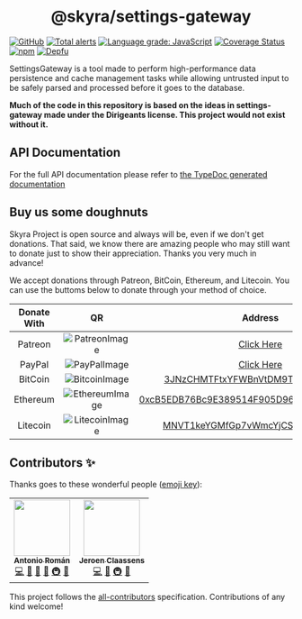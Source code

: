 <div style="text-align:center;"><h1>@skyra/settings-gateway</h1></div>

[![GitHub](https://img.shields.io/github/license/skyra-project/settings-gateway)](https://github.com/skyra-project/settings-gateway/blob/main/LICENSE.md)
[![Total alerts](https://img.shields.io/lgtm/alerts/g/skyra-project/settings-gateway.svg?logo=lgtm&logoWidth=18)](https://lgtm.com/projects/g/skyra-project/settings-gateway/alerts/)
[![Language grade: JavaScript](https://img.shields.io/lgtm/grade/javascript/g/skyra-project/settings-gateway.svg?logo=lgtm&logoWidth=18)](https://lgtm.com/projects/g/skyra-project/settings-gateway/context:javascript)
[![Coverage Status](https://coveralls.io/repos/github/skyra-project/settings-gateway/badge.svg?branch=main)](https://coveralls.io/github/skyra-project/settings-gateway?branch=main)
[![npm](https://img.shields.io/npm/v/@skyra/settings-gateway?color=crimson&logo=npm&style=flat-square)](https://www.npmjs.com/package/@skyra/settings-gateway)
[![Depfu](https://badges.depfu.com/badges/584fe5fc42eeab0a493643264219cbe2/count.svg)](https://depfu.com/github/skyra-project/settings-gateway?project_id=15054)

SettingsGateway is a tool made to perform high-performance data persistence and cache management tasks while allowing
untrusted input to be safely parsed and processed before it goes to the database.

**Much of the code in this repository is based on the ideas in settings-gateway made under the Dirigeants license. This project would not exist without it.**

## API Documentation

For the full API documentation please refer to [the TypeDoc generated documentation](https://skyra-project.github.io/framework)

## Buy us some doughnuts

Skyra Project is open source and always will be, even if we don't get donations. That said, we know there are amazing people who
may still want to donate just to show their appreciation. Thanks you very much in advance!

We accept donations through Patreon, BitCoin, Ethereum, and Litecoin. You can use the buttoms below to donate through your method of choice.

| Donate With |         QR         |                                                                  Address                                                                  |
| :---------: | :----------------: | :---------------------------------------------------------------------------------------------------------------------------------------: |
|   Patreon   | ![PatreonImage][]  |                                               [Click Here](https://www.patreon.com/kyranet)                                               |
|   PayPal    |  ![PayPalImage][]  |                     [Click Here](https://www.paypal.com/cgi-bin/webscr?cmd=_s-xclick&hosted_button_id=CET28NRZTDQ8L)                      |
|   BitCoin   | ![BitcoinImage][]  |         [3JNzCHMTFtxYFWBnVtDM9Tt34zFbKvdwco](bitcoin:3JNzCHMTFtxYFWBnVtDM9Tt34zFbKvdwco?amount=0.01&label=Skyra%20Discord%20Bot)          |
|  Ethereum   | ![EthereumImage][] | [0xcB5EDB76Bc9E389514F905D9680589004C00190c](ethereum:0xcB5EDB76Bc9E389514F905D9680589004C00190c?amount=0.01&label=Skyra%20Discord%20Bot) |
|  Litecoin   | ![LitecoinImage][] |         [MNVT1keYGMfGp7vWmcYjCS8ntU8LNvjnqM](litecoin:MNVT1keYGMfGp7vWmcYjCS8ntU8LNvjnqM?amount=0.01&label=Skyra%20Discord%20Bot)         |

## Contributors ✨

Thanks goes to these wonderful people ([emoji key](https://allcontributors.org/docs/en/emoji-key)):

<!-- ALL-CONTRIBUTORS-LIST:START - Do not remove or modify this section -->
<!-- prettier-ignore-start -->
<!-- markdownlint-disable -->
<table>
  <tr>
    <td align="center"><a href="https://github.com/kyranet"><img src="https://avatars0.githubusercontent.com/u/24852502?v=4?s=100" width="100px;" alt=""/><br /><sub><b>Antonio Román</b></sub></a><br /><a href="https://github.com/skyra-project/settings-gateway/commits?author=kyranet" title="Code">💻</a> <a href="https://github.com/skyra-project/settings-gateway/commits?author=kyranet" title="Documentation">📖</a> <a href="#design-kyranet" title="Design">🎨</a> <a href="#ideas-kyranet" title="Ideas, Planning, & Feedback">🤔</a> <a href="#infra-kyranet" title="Infrastructure (Hosting, Build-Tools, etc)">🚇</a> <a href="#projectManagement-kyranet" title="Project Management">📆</a></td>
    <td align="center"><a href="https://favware.tech/"><img src="https://avatars3.githubusercontent.com/u/4019718?v=4?s=100" width="100px;" alt=""/><br /><sub><b>Jeroen Claassens</b></sub></a><br /><a href="https://github.com/skyra-project/settings-gateway/commits?author=Favna" title="Code">💻</a> <a href="https://github.com/skyra-project/settings-gateway/commits?author=Favna" title="Documentation">📖</a> <a href="#infra-Favna" title="Infrastructure (Hosting, Build-Tools, etc)">🚇</a> <a href="#projectManagement-Favna" title="Project Management">📆</a></td>
  </tr>
</table>

<!-- markdownlint-enable -->
<!-- prettier-ignore-end -->
<!-- ALL-CONTRIBUTORS-LIST:END -->

This project follows the [all-contributors](https://github.com/all-contributors/all-contributors) specification. Contributions of any kind welcome!

[patreonimage]: https://cdn.skyra.pw/gh-assets/patreon.png
[paypalimage]: https://cdn.skyra.pw/gh-assets/paypal.png
[bitcoinimage]: https://cdn.skyra.pw/gh-assets/bitcoin.png
[ethereumimage]: https://cdn.skyra.pw/gh-assets/ethereum.png
[litecoinimage]: https://cdn.skyra.pw/gh-assets/litecoin.png
